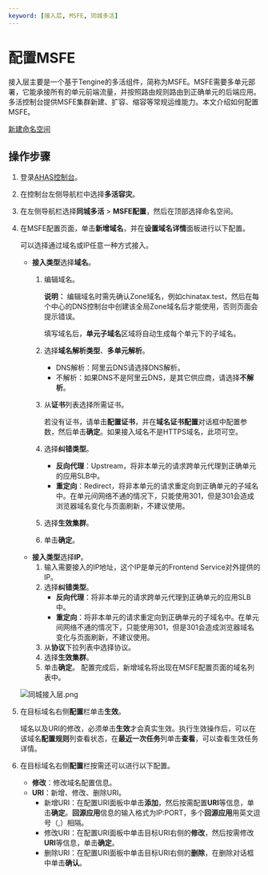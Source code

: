 ```yaml
---
keyword: [接入层, MSFE, 同城多活]
---
```


# 配置MSFE

接入层主要是一个基于Tengine的多活组件，简称为MSFE。MSFE需要多单元部署，它能承接所有的单元前端流量，并按照路由规则路由到正确单元的后端应用。多活控制台提供MSFE集群新建、扩容、缩容等常规运维能力。本文介绍如何配置MSFE。

[新建命名空间](/cn.zh-CN/多活容灾/用户指南/同城多活配置/新建命名空间.md)

## 操作步骤

1.  登录[AHAS控制台](https://ahas.console.aliyun.com)。

2.  在控制台左侧导航栏中选择**多活容灾**。

3.  在左侧导航栏选择**同城多活** \> **MSFE配置**，然后在顶部选择命名空间。

4.  在MSFE配置页面，单击**新增域名**，并在**设置域名详情**面板进行以下配置。

    可以选择通过域名或IP任意一种方式接入。

    -   **接入类型**选择**域名**。
        1.  编辑域名。

            **说明：** 编辑域名时需先确认Zone域名，例如chinatax.test，然后在每个中心的DNS控制台中创建该全局Zone域名后才能使用，否则页面会提示错误。

            填写域名后，**单元子域名**区域将自动生成每个单元下的子域名。

        2.  选择**域名解析类型**、**多单元解析**。
            -   DNS解析：阿里云DNS请选择DNS解析。
            -   不解析：如果DNS不是阿里云DNS，是其它供应商，请选择**不解析**。
        3.  从**证书**列表选择所需证书。

            若没有证书，请单击**配置证书**，并在**域名证书配置**对话框中配置参数，然后单击**确定**。如果接入域名不是HTTPS域名，此项可空。

        4.  选择**纠错类型**。
            -   **反向代理**：Upstream，将非本单元的请求跨单元代理到正确单元的应用SLB中。
            -   **重定向**：Redirect，将非本单元的请求重定向到正确单元的子域名中。在单元间网络不通的情况下，只能使用301，但是301会造成浏览器域名变化与页面刷新，不建议使用。
        5.  选择**生效集群**。
        6.  单击**确定**。
    -   **接入类型**选择**IP**。
        1.  输入需要接入的IP地址，这个IP是单元的Frontend Service对外提供的IP。
        2.  选择**纠错类型**。
            -   **反向代理**：将非本单元的请求跨单元代理到正确单元的应用SLB中。
            -   **重定向**：将非本单元的请求重定向到正确单元的子域名中。在单元间网络不通的情况下，只能使用301，但是301会造成浏览器域名变化与页面刷新，不建议使用。
        3.  从**协议**下拉列表中选择协议。
        4.  选择**生效集群**。
        5.  单击**确定**。
    配置完成后，新增域名将出现在MSFE配置页面的域名列表中。

    ![同城接入层.png](https://static-aliyun-doc.oss-accelerate.aliyuncs.com/assets/img/zh-CN/2318683061/p177157.png)

5.  在目标域名右侧**配置**栏单击**生效**。

    域名以及URI的修改，必须单击**生效**才会真实生效。执行生效操作后，可以在该域名**配置规则**列查看状态，在**最近一次任务**列单击**查看**，可以查看生效任务详情。

6.  在目标域名右侧**配置**栏按需还可以进行以下配置。

    -   **修改**：修改域名配置信息。
    -   **URI**：新增、修改、删除URI。
        -   新增URI：在配置URI面板中单击**添加**，然后按需配置**URI**等信息，单击**确定**。**回源应用**信息的输入格式为IP:PORT，多个**回源应用**用英文逗号（,）相隔。
        -   修改URI：在配置URI面板中单击目标URI右侧的**修改**，然后按需修改**URI**等信息，单击**确定**。
        -   删除URI：在配置URI面板中单击目标URI右侧的**删除**，在删除对话框中单击**确认**。

